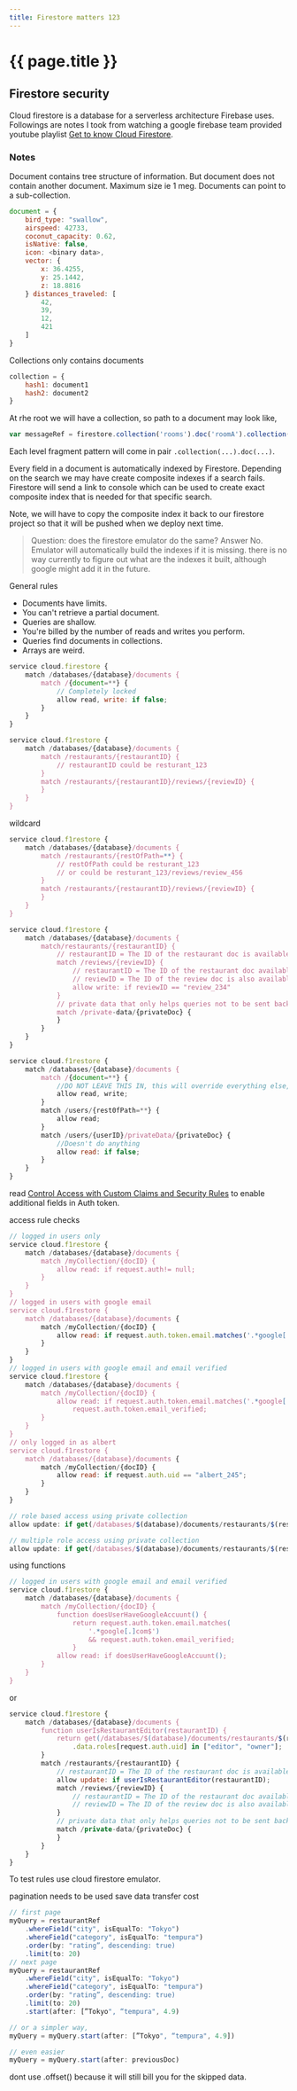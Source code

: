 ```yaml
---
title: Firestore matters 123
---
```


# {{ page.title }}

## Firestore security
Cloud firestore is a database for a serverless architecture Firebase uses. Followings are notes I took from watching a google firebase team provided youtube playlist [Get to know Cloud Firestore](https://www.youtube.com/playlist?list=PLl-K7zZEsYLluG5MCVEzXAQ7ACZBCuZgZ).

### Notes
Document contains tree structure of information. But document does not contain another document. Maximum size ie 1 meg. Documents can point to a sub-collection. 
```javascript
document = {
    bird_type: "swallow",
    airspeed: 42733,
    coconut_capacity: 0.62,
    isNative: false,
    icon: <binary data>,
    vector: {
        x: 36.4255, 
        y: 25.1442, 
        z: 18.8816
    } distances_traveled: [
        42,
        39,
        12,
        421
    ]
}
```
Collections only contains documents
```javascript
collection = {
    hash1: document1
    hash2: document2 
}
```
At rhe root we will have a collection, so path to a document may look like,
```javascript
var messageRef = firestore.collection('rooms').doc('roomA').collection('messages').doc('message1');
```
Each level fragment pattern will come in pair ``.collection(...).doc(...)``.


Every field in a document is automatically indexed by Firestore. Depending on the search we may have create composite indexes
if a search fails. Firestore will send a link to console
which can be used to create exact composite index that is needed for that specific search.

Note, we will have to copy the composite index it back to our firestore project so that it will be pushed when we deploy next time.
> Question: does the firestore emulator do the same? Answer No.
Emulator will automatically build the indexes if it is missing.
there is no way currently to figure out what are the indexes
it built, although google might add it in the future. 


General rules
* Documents have limits.   
* You can't retrieve a partial document.
* Queries are shallow.
* You're billed by the number of reads and writes you perform.
* Queries find documents in collections.
* Arrays are weird.

```javascript
service cloud.firestore {
    match /databases/{database}/documents {
        match /{document=**} {
            // Completely locked
            allow read, write: if false;
        }
    }
}
```

```javascript
service cloud.f1restore {
    match /databases/{database}/documents {
        match /restaurants/{restaurantID} {
            // restaurantID could be resturant_123
        }
        match /restaurants/{restaurantID}/reviews/{reviewID} {
        }
    }
}
```

wildcard
```javascript
service cloud.f1restore {
    match /databases/{database}/documents {
        match /restaurants/{restOfPath=**} {
            // restOfPath could be resturant_123
            // or could be resturant_123/reviews/review_456
        }
        match /restaurants/{restaurantID}/reviews/{reviewID} {
        }
    }
}
```

```javascript
service cloud.f1restore {
    match /databases/{database}/documents {
        match/restaurants/{restaurantID} {
            // restaurantID = The ID of the restaurant doc is available at this level 
            match /reviews/{reviewID} {
                // restaurantID = The ID of the restaurant doc available at this level
                // reviewID = The ID of the review doc is also available at this level
                allow write: if reviewID == "review_234"
            }
            // private data that only helps queries not to be sent back to client 
            match /private-data/{privateDoc} {
            }
        }
    }
}
```
```javascript
service cloud.f1restore {
    match /databases/{database}/documents {
        match /{document=**} {
            //DO NOT LEAVE THIS IN, this will override everything else, RULES are OR-ED
            allow read, write;
        }
        match /users/{rest0fPath=**} {
            allow read;
        }
        match /users/{userID}/privateData/{privateDoc} {
            //Doesn't do anything
            allow read: if false;
        }
    }
}
```

read [Control Access with Custom Claims and Security Rules](https://firebase.google.com/docs/auth/admin/custom-claims) to enable additional fields in Auth token.

access rule checks
```javascript
// logged in users only 
service cloud.f1restore {
    match /databases/{database}/documents {
        match /myCollection/{docID} {
            allow read: if request.auth!= null;
        }
    }
}
// logged in users with google email
service cloud.f1restore {
    match /databases/{database}/documents {
        match /myCollection/{docID} {
            allow read: if request.auth.token.email.matches('.*google[.]com$');
        }
    }
}
// logged in users with google email and email verified
service cloud.f1restore {
    match /databases/{database}/documents {
        match /myCollection/{docID} {
            allow read: if request.auth.token.email.matches('.*google[.]com$') &&
                request.auth.token.email_verified;
        }
    }
}
// only logged in as albert 
service cloud.f1restore {
    match /databases/{database}/documents {
        match /myCollection/{docID} {
            allow read: if request.auth.uid == "albert_245";
        }
    }
}

// role based access using private collection
allow update: if get(/databases/$(database)/documents/restaurants/$(restaurantID)/private_data/private).data.roles[request.auth.uid] == "editor";

// multiple role access using private collection
allow update: if get(/databases/$(database)/documents/restaurants/$(restaurantID)/private_data/private).data.roles[request.auth.uid] in ["editor", "owner"];
```


using functions
```javascript
// logged in users with google email and email verified
service cloud.f1restore {
    match /databases/{database}/documents {
        match /myCollection/{docID} {
            function doesUserHaveGoogleAccuunt() {
                return request.auth.token.email.matches(
                    '.*google[.]com$')
                    && request.auth.token.email_verified;
                }
            allow read: if doesUserHaveGoogleAccuunt();
        }
    }
}
```

or 
```javascript
service cloud.f1restore {
    match /databases/{database}/documents {
        function userIsRestaurantEditor(restaurantID) {
            return get(/databases/$(database)/documents/restaurants/$(restaurantID)/private_data/private)
                .data.roles[request.auth.uid] in ["editor", "owner"];
        }
        match /restaurants/{restaurantID} {
            // restaurantID = The ID of the restaurant doc is available at this level 
            allow update: if userIsRestaurantEditor(restaurantID);
            match /reviews/{reviewID} {
                // restaurantID = The ID of the restaurant doc available at this level
                // reviewID = The ID of the review doc is also available at this level
            }
            // private data that only helps queries not to be sent back to client 
            match /private-data/{privateDoc} {
            }
        }
    }
}
```

To test rules use cloud firestore emulator.

pagination needs to be used save data transfer cost


```javascript
// first page
myQuery = restaurantRef
    .whereFie1d("city", isEqualTo: "Tokyo")
    .whereFie1d("category", isEqualTo: "tempura")
    .order(by: "rating”, descending: true)
    .limit(to: 20)
// next page
myQuery = restaurantRef
    .whereFie1d("city", isEqualTo: "Tokyo")
    .whereFie1d("category", isEqualTo: "tempura")
    .order(by: "rating”, descending: true)
    .limit(to: 20)
    .start(after: [”Tokyo", “tempura", 4.9)

// or a simpler way, 
myQuery = myQuery.start(after: [”Tokyo", “tempura", 4.9])

// even easier 
myQuery = myQuery.start(after: previousDoc)
```

dont use .offset() because it will still bill you for the skipped data. 
